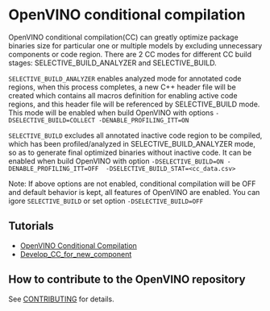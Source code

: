 # OpenVINO conditional compilation

OpenVINO conditional compilation(CC) can greatly optimize package binaries size for particular one or multiple models by excluding unnecessary components or code region. There are 2 CC modes for different CC build stages: SELECTIVE_BUILD_ANALYZER and SELECTIVE_BUILD.

`SELECTIVE_BUILD_ANALYZER` enables analyzed mode for annotated code regions, when this process completes, a new C++ header file will be created which contains all macros definition for enabling active code regions, and this header file will be referenced by SELECTIVE_BUILD mode. This mode will be enabled when build OpenVINO with options `-DSELECTIVE_BUILD=COLLECT -DENABLE_PROFILING_ITT=ON` 

`SELECTIVE_BUILD` excludes all annotated inactive code region to be compiled, which has been profiled/analyzed in SELECTIVE_BUILD_ANALYZER mode, so as to generate final optimized binaries without inactive code. It can be enabled when build OpenVINO with option `-DSELECTIVE_BUILD=ON -DENABLE_PROFILING_ITT=OFF  -DSELECTIVE_BUILD_STAT=<cc_data.csv>`

Note: If above options are not enabled, conditional compilation will be OFF and default behavior is kept, all features of OpenVINO are enabled. You can igore `SELECTIVE_BUILD` or set option `-DSELECTIVE_BUILD=OFF` 


## Tutorials

* [OpenVINO Conditional Compilation](../../../docs/dev/conditional_compilation.md)
* [Develop_CC_for_new_component](./docs/develop_cc_for_new_component.md)

## How to contribute to the OpenVINO repository

See [CONTRIBUTING](../../../CONTRIBUTING.md) for details.